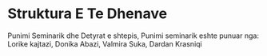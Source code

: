 # Struktura E Te Dhenave
Punimi Seminarik dhe Detyrat e shtepis,
Punimi seminarik eshte punuar nga: Lorike kajtazi, Donika Abazi, Valmira Suka, Dardan Krasniqi
